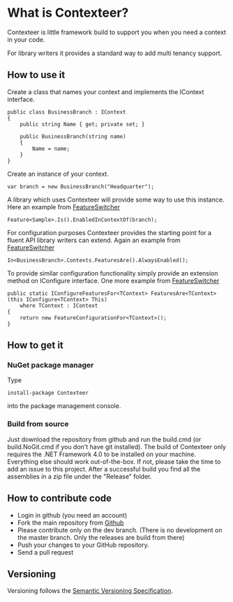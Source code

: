 # What is Contexteer?

Contexteer is little framework build to support you when you need a context in your code.

For library writers it provides a standard way to add multi tenancy support.

## How to use it

Create a class that names your context and implements the IContext interface.

	public class BusinessBranch : IContext
	{
		public string Name { get; private set; }
		
		public BusinessBranch(string name)
		{
			Name = name;
		}
	}

Create an instance of your context.

	var branch = new BusinessBranch("Headquarter");

A library which uses Contexteer will provide some way to use this instance.
Here an example from [FeatureSwitcher](http://mexx.github.com/FeatureSwitcher/)
	
	Feature<Sample>.Is().EnabledInContextOf(branch);

For configuration purposes Contexteer provides the starting point for a fluent API library writers can extend.
Again an example from [FeatureSwitcher](http://mexx.github.com/FeatureSwitcher/)

	In<BusinessBranch>.Contexts.FeaturesAre().AlwaysEnabled();

To provide similar configuration functionality simply provide an extension method on IConfigure<TContext> interface.
One more example from [FeatureSwitcher](http://mexx.github.com/FeatureSwitcher/)

	public static IConfigureFeaturesFor<TContext> FeaturesAre<TContext>(this IConfigure<TContext> This)
		where TContext : IContext
	{
		return new FeatureConfigurationFor<TContext>();
	}

## How to get it

### NuGet package manager

Type

	install-package Contexteer

into the package management console.

### Build from source

Just download the repository from github and run the build.cmd (or build.NoGit.cmd if you don't have git installed). The build of Contexteer only requires the .NET Framework 4.0 to be installed on your machine. Everything else should work out-of-the-box. If not, please take the time to add an issue to this project. After a successful build you find all the assemblies in a zip file under the "Release" folder.

## How to contribute code

* Login in github (you need an account)
* Fork the main repository from [Github](https://github.com/mexx/Contexteer)
* Please contribute only on the dev branch. (There is no development on the master branch. Only the releases are build from there)
* Push your changes to your GitHub repository.
* Send a pull request

## Versioning

Versioning follows the [Semantic Versioning Specification](http://semver.org/).
